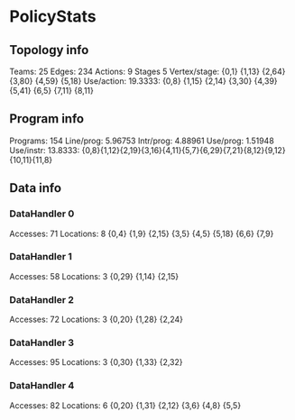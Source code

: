 # PolicyStats
## Topology info
Teams:		25
Edges:		234
Actions:	9
Stages		5
Vertex/stage:	{0,1} {1,13} {2,64} {3,80} {4,59} {5,18} 
Use/action:	19.3333: {0,8} {1,15} {2,14} {3,30} {4,39} {5,41} {6,5} {7,11} {8,11} 

## Program info
Programs:	154
Line/prog:	5.96753
Intr/prog:	4.88961
Use/prog:	1.51948
Use/instr:	13.8333: {0,8}{1,12}{2,19}{3,16}{4,11}{5,7}{6,29}{7,21}{8,12}{9,12}{10,11}{11,8}

## Data info

### DataHandler 0
Accesses:	71
Locations:	8
{0,4} {1,9} {2,15} {3,5} {4,5} {5,18} {6,6} {7,9} 

### DataHandler 1
Accesses:	58
Locations:	3
{0,29} {1,14} {2,15} 

### DataHandler 2
Accesses:	72
Locations:	3
{0,20} {1,28} {2,24} 

### DataHandler 3
Accesses:	95
Locations:	3
{0,30} {1,33} {2,32} 

### DataHandler 4
Accesses:	82
Locations:	6
{0,20} {1,31} {2,12} {3,6} {4,8} {5,5} 